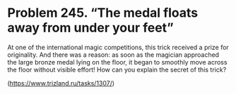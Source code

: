 # Problem 245. “The medal floats away from under your feet”

At one of the international magic competitions, this trick received a prize for originality. And there was a reason: as soon as the magician approached the large bronze medal lying on the floor, it began to smoothly move across the floor without visible effort! How can you explain the secret of this trick?

(https://www.trizland.ru/tasks/1307/)